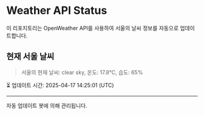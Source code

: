 
# Weather API Status

이 리포지토리는 OpenWeather API를 사용하여 서울의 날씨 정보를 자동으로 업데이트합니다.

## 현재 서울 날씨
> 서울의 현재 날씨: clear sky, 온도: 17.8°C, 습도: 65%

⏳ 업데이트 시간: 2025-04-17 14:25:01 (UTC)

---
자동 업데이트 봇에 의해 관리됩니다.
